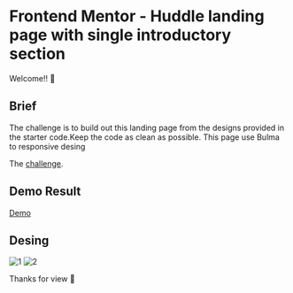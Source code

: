 # Frontend Mentor - Huddle landing page with single introductory section

Welcome!! :wave:

## Brief
The challenge is to build out this landing page from the designs provided in the starter code.Keep the code as clean as possible. This page use Bulma to responsive desing

The [challenge](https://www.frontendmentor.io/challenges/huddle-landing-page-with-a-single-introductory-section-B_2Wvxgi0).

## Demo Result

[Demo](https://vigorous-panini-ccfc3c.netlify.app/)

## Desing

![1](./design/web_page.jpg)
![2](./design/app.jpg)

Thanks for view :green_heart: